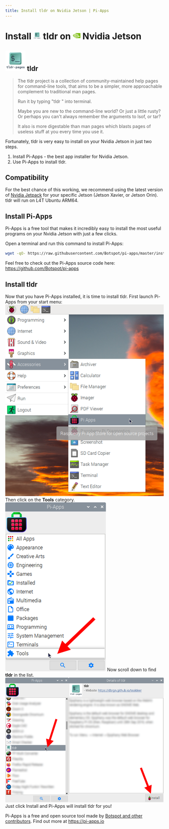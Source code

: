 ```yaml
---
title: Install tldr on Nvidia Jetson | Pi-Apps
---
```

<div class="simple-install-content content">

# Install <img src="/img/app-icons/tldr/icon-64.png" height=24> tldr on <img src=/img/other-icons/nvidia-icon.svg height=24> Nvidia Jetson

## <img src="/img/app-icons/tldr/icon-64.png"> tldr
> The tldr project is a collection of community-maintained help pages for command-line tools, that aims to be a simpler, more approachable complement to traditional man pages.
> 
> Run it by typing "tldr <command>" into terminal.
> 
> Maybe you are new to the command-line world? Or just a little rusty? Or perhaps you can't always remember the arguments to lsof, or tar?
> 
> It also is more digestable than man pages which blasts pages of useless stuff at you every time you use it.

Fortunately, tldr is very easy to install on your Nvidia Jetson in just two steps.
1. Install Pi-Apps - the best app installer for Nvidia Jetson.
2. Use Pi-Apps to install tldr.
</div>
<div class="simple-install-content content">

## Compatibility
For the best chance of this working, we recommend using the latest version of [Nvidia Jetpack](https://developer.nvidia.com/embedded/jetpack-archive) for your specific Jetson (Jetson Xavier, or Jetson Orin).
tldr will run on L4T Ubuntu ARM64.
</div>
<div class="simple-install-content content">

## Install Pi-Apps

Pi-Apps is a free tool that makes it incredibly easy to install the most useful programs on your Nvidia Jetson with just a few clicks.

Open a terminal and run this command to install Pi-Apps:
```bash
wget -qO- https://raw.githubusercontent.com/Botspot/pi-apps/master/install | bash
```
Feel free to check out the Pi-Apps source code here: https://github.com/Botspot/pi-apps
</div>
<div class="simple-install-content content">

## Install tldr

Now that you have Pi-Apps installed, it is time to install tldr.
First launch Pi-Apps from your start menu:
<img src="/img/start-menu.png">
Then click on the <b>Tools</b> category.
<img src="/img/category-selections/Tools.png">
Now scroll down to find <b>tldr</b> in the list.
<img src="/img/app-icons/tldr/app-selection.png">
Just click Install and Pi-Apps will install tldr for you!
</div>
<div class="simple-install-content content">

Pi-Apps is a free and open source tool made by [Botspot and other contributors](/about/#contributors). Find out more at https://pi-apps.io
</div>
